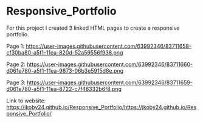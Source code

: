 # Responsive_Portfolio
For this project I created 3 linked HTML pages to create a responsive portfolio. 

Page 1: https://user-images.githubusercontent.com/63992346/83711658-cf30ba80-a5f1-11ea-820d-52a59556f938.png

Page 2: https://user-images.githubusercontent.com/63992346/83711660-d061e780-a5f1-11ea-9873-06b3e5915d8e.png

Page 3: https://user-images.githubusercontent.com/63992346/83711659-d061e780-a5f1-11ea-8722-c7f48332b6f8.png

Link to website: https://jkoby24.github.io/Responsive_Portfolio/https://jkoby24.github.io/Responsive_Portfolio/
